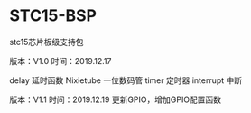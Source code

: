 # STC15-BSP
stc15芯片板级支持包

版本：V1.0
时间：2019.12.17

delay   延时函数
Nixietube 一位数码管
timer 定时器
interrupt 中断

版本：V1.1
时间：2019.12.19
更新GPIO，增加GPIO配置函数

